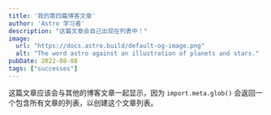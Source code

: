 ```yaml
---
title: '我的第四篇博客文章'
author: 'Astro 学习者'
description: "这篇文章会自己出现在列表中！"
image:
  url: "https://docs.astro.build/default-og-image.png"
  alt: "The word astro against an illustration of planets and stars."
pubDate: 2022-08-08
tags: ["successes"]
---
```

这篇文章应该会与其他的博客文章一起显示，因为 `import.meta.glob()` 会返回一个包含所有文章的列表，以创建这个文章列表。